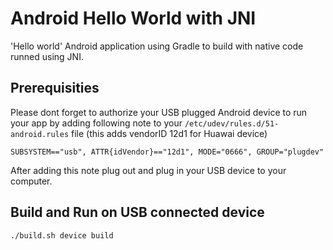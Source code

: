 Android Hello World with JNI
============================

'Hello world' Android application using Gradle to build with native code runned
using JNI.

Prerequisities
--------
Please dont forget to authorize your USB plugged Android device to run your app
by adding following note to your `/etc/udev/rules.d/51-android.rules` file (this
adds vendorID 12d1 for Huawai device)
```
SUBSYSTEM=="usb", ATTR{idVendor}=="12d1", MODE="0666", GROUP="plugdev"
```
After adding this note plug out and plug in your USB device to your computer.

Build and Run on USB connected device
------
```
./build.sh device build
```
